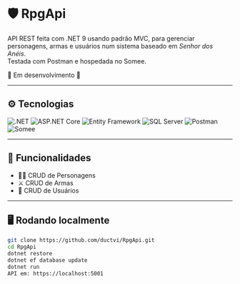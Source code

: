 # 🛡️ RpgApi

API REST feita com .NET 9 usando padrão MVC, para gerenciar personagens, armas e usuários num sistema baseado em *Senhor dos Anéis*.  
Testada com Postman e hospedada no Somee.

🚧 Em desenvolvimento 🚧

---

## ⚙️ Tecnologias

![.NET](https://img.shields.io/badge/.NET-9.0-purple?logo=dotnet&logoColor=white)
![ASP.NET Core](https://img.shields.io/badge/ASP.NET_Core-MVC-blue?logo=dotnet&logoColor=white)
![Entity Framework](https://img.shields.io/badge/Entity_Framework-Core-green?logo=dotnet&logoColor=white)
![SQL Server](https://img.shields.io/badge/SQL_Server-Database-red?logo=microsoftsqlserver&logoColor=white)
![Postman](https://img.shields.io/badge/Tested_with-Postman-orange?logo=postman&logoColor=white)
![Somee](https://img.shields.io/badge/Hosted_on-Somee-lightgrey)

---

## 🚀 Funcionalidades

- 🧝‍♂️ CRUD de Personagens
- ⚔️ CRUD de Armas
- 👤 CRUD de Usuários

---

## 🖥️ Rodando localmente

```bash
git clone https://github.com/ductvi/RpgApi.git
cd RpgApi
dotnet restore
dotnet ef database update
dotnet run
API em: https://localhost:5001
